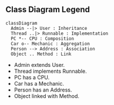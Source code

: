 ## Class Diagram Legend
```mermaid
classDiagram
  Admin --|> User : Inheritance
  Thread ..|> Runnable : Implementation
  PC *-- CPU : Composition
  Car o-- Mechanic : Aggregation
  Person --> Address : Association
  Object .. Method : Link
```
- Admin extends User.
- Thread implements Runnable.
- PC has a CPU.
- Car has a Mechanic.
- Person has an Address.
- Object linked with Method.
